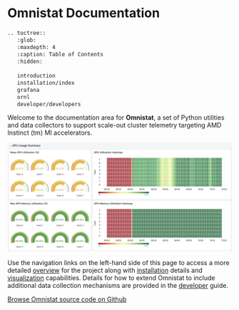 # Omnistat Documentation


```eval_rst
.. toctree::
   :glob:
   :maxdepth: 4
   :caption: Table of Contents
   :hidden:

   introduction
   installation/index
   grafana
   ornl
   developer/developers
```

Welcome to the documentation area for **Omnistat**, a set of Python utilities and data collectors to support scale-out cluster telemetry targeting AMD Instinct (tm) MI accelerators.

[![intro](images/omnistat_intro.png)](images/omnistat_intro.png)


 Use the navigation links on the left-hand side of this page to access a more detailed [overview](introduction.md) for the project along with [installation](installation/index.md) details and [visualization](grafana.md)  capabilities. Details for how to extend Omnistat to include additional data collection mechanisms are provided in the [developer](developer/developers.md) guide.

 [Browse Omnistat source code on Github](https://github.com/AMDResearch/omnistat)